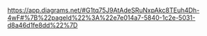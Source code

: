 https://app.diagrams.net/#G1tq75J9AtAdeSRuNxpAkc8TEuh4Dh-4wF#%7B%22pageId%22%3A%22e7e014a7-5840-1c2e-5031-d8a46d1fe8dd%22%7D
